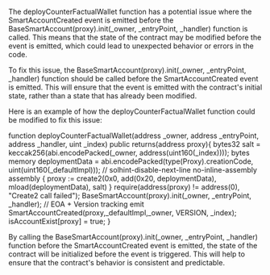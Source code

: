The deployCounterFactualWallet function has a potential issue where the SmartAccountCreated event is emitted before the BaseSmartAccount(proxy).init(_owner, _entryPoint, _handler) function is called. This means that the state of the contract may be modified before the event is emitted, which could lead to unexpected behavior or errors in the code.

To fix this issue, the BaseSmartAccount(proxy).init(_owner, _entryPoint, _handler) function should be called before the SmartAccountCreated event is emitted. This will ensure that the event is emitted with the contract's initial state, rather than a state that has already been modified.

Here is an example of how the deployCounterFactualWallet function could be modified to fix this issue:

function deployCounterFactualWallet(address _owner, address _entryPoint, address _handler, uint _index) public returns(address proxy){
    bytes32 salt = keccak256(abi.encodePacked(_owner, address(uint160(_index))));
    bytes memory deploymentData = abi.encodePacked(type(Proxy).creationCode, uint(uint160(_defaultImpl)));
    // solhint-disable-next-line no-inline-assembly
    assembly {
        proxy := create2(0x0, add(0x20, deploymentData), mload(deploymentData), salt)
    }
    require(address(proxy) != address(0), "Create2 call failed");
    BaseSmartAccount(proxy).init(_owner, _entryPoint, _handler);
    // EOA + Version tracking
    emit SmartAccountCreated(proxy,_defaultImpl,_owner, VERSION, _index);
    isAccountExist[proxy] = true;
}

By calling the BaseSmartAccount(proxy).init(_owner, _entryPoint, _handler) function before the SmartAccountCreated event is emitted, the state of the contract will be initialized before the event is triggered. This will help to ensure that the contract's behavior is consistent and predictable.
